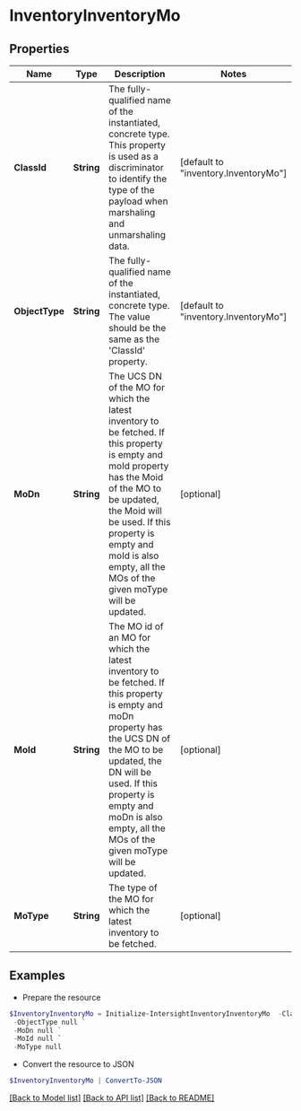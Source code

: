 # InventoryInventoryMo
## Properties

Name | Type | Description | Notes
------------ | ------------- | ------------- | -------------
**ClassId** | **String** | The fully-qualified name of the instantiated, concrete type. This property is used as a discriminator to identify the type of the payload when marshaling and unmarshaling data. | [default to "inventory.InventoryMo"]
**ObjectType** | **String** | The fully-qualified name of the instantiated, concrete type. The value should be the same as the &#39;ClassId&#39; property. | [default to "inventory.InventoryMo"]
**MoDn** | **String** | The UCS DN of the MO for which the latest inventory to be fetched. If this property is empty and moId property has the Moid of the MO to be updated, the Moid will be used. If this property is empty and moId is also empty, all the MOs of the given moType will be updated. | [optional] 
**MoId** | **String** | The MO id of an MO for which the latest inventory to be fetched. If this property is empty and moDn property has the UCS DN of the MO to be updated, the DN will be used. If this property is empty and moDn is also empty, all the MOs of the given moType will be updated. | [optional] 
**MoType** | **String** | The type of the MO for which the latest inventory to be fetched. | [optional] 

## Examples

- Prepare the resource
```powershell
$InventoryInventoryMo = Initialize-IntersightInventoryInventoryMo  -ClassId null `
 -ObjectType null `
 -MoDn null `
 -MoId null `
 -MoType null
```

- Convert the resource to JSON
```powershell
$InventoryInventoryMo | ConvertTo-JSON
```

[[Back to Model list]](../README.md#documentation-for-models) [[Back to API list]](../README.md#documentation-for-api-endpoints) [[Back to README]](../README.md)

